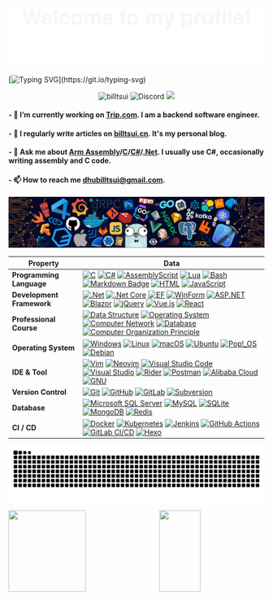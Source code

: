 ![](assets/Bottom_up.svg)



<!--my-ticker-->    
[![Typing SVG](https://readme-typing-svg.herokuapp.com?color=%2336BCF7&center=true&vCenter=true&width=800&size=30&lines=Hi+there+👋,+I+am+Bill+Tsui.;Over+10+years+of+programming+experience;)](https://git.io/typing-svg)
    

<p align="center"> <img src="https://komarev.com/ghpvc/?username=billtsui&label=Visitors&color=0e75b6&style=flat" alt="billtsui" /> <img alt="Discord" src="https://img.shields.io/discord/143867839282020352?link=https%3A%2F%2Fdiscord.com%2Fusers%2Fbi4aas" alt="Discord" />
<img src="https://img.shields.io/badge/status-updating-FF1493">
</p>




#### - 🔭 I’m currently working on **[Trip.com](https://www.trip.com)**. I am a backend software engineer.

#### - 📝 I regularly write articles on **[billtsui.cn](https://www.billtsui.cn)**. It's my personal blog.

#### - 💬 Ask me about **[Arm Assembly](https://developer.arm.com/documentation/den0042/0100/Introduction-to-Assembly-Language)/[C](https://en.wikipedia.org/wiki/The_C_Programming_Language)/[C#](https://dotnet.microsoft.com/en-us/languages/csharp)/[.Net](https://dotnet.microsoft.com/en-us/)**. I usually use C#, occasionally writing assembly and C code.

#### - 📫 How to reach me **dhubilltsui@gmail.com**.

<!--header picture-->
![](assets/header_.png)
<!-- my-skills -->
|Property|Data|
|------- |----|
|**Programming Language**|[![C](https://img.shields.io/badge/C-00599C?logo=c&logoColor=fff)](#) [![C#](https://custom-icon-badges.demolab.com/badge/C%23-%23512BD4.svg?logo=cshrp)](#) [![AssemblyScript](https://img.shields.io/badge/Assembly-007AAC?logo=assemblyscript)](#)  [![Lua](https://img.shields.io/badge/Lua-%232C2D72.svg?logo=lua)](#) [![Bash](https://img.shields.io/badge/Bash-4EAA25?logo=gnubash&logoColor=fff)](#) [![Markdown Badge](https://img.shields.io/badge/-Markdown-2088FF?style=flat&logo=Markdown)](#) [![HTML](https://img.shields.io/badge/HTML-00a96f.svg?logo=html5)](#) [![JavaScript](https://img.shields.io/badge/JavaScript-426576?logo=javascript)](#) |
|**Development Framework**| [![.Net](https://img.shields.io/badge/.NET-512BD4?logo=dotnet)](#) [![.Net Core](https://img.shields.io/badge/.NET_Core-512BD4?logo=dotnet)](#) [![EF](https://img.shields.io/badge/Entity_Framework-512BD4?logo=.Net)](#) [![WinForm](https://img.shields.io/badge/WinForm-512BD4?logo=.Net)](#) [![ASP.NET](https://img.shields.io/badge/ASP.NET-512BD4?logo=.Net)](#) [![Blazor](https://img.shields.io/badge/Blazor-512BD4?logo=blazor&logoColor=fff)](#) [![jQuery](https://img.shields.io/badge/jQuery-0769AD?logo=jquery&logoColor=fff)](#) [![Vue.js](https://img.shields.io/badge/Vue.js-4FC08D?logo=vuedotjs&logoColor=fff)](#) [![React](https://img.shields.io/badge/React-%2320232a.svg?logo=react&logoColor=%2361DAFB)](#)|
|**Professional Course**|[![Data Structure](https://img.shields.io/badge/Data_Structure-1A0F99)](#) [![Operating System](https://img.shields.io/badge/Operating_System-4C8CBF)](#) [![Computer Network](https://img.shields.io/badge/Computer_Network-E34F55)](#) [![Database](https://img.shields.io/badge/Database-004400)](#) [![Computer Organization Principle](https://img.shields.io/badge/Computer_Organization_Principle-66F)](#)|
|**Operating System**| [![Windows](https://custom-icon-badges.demolab.com/badge/Windows-0078D6?logo=windows11)](#) [![Linux](https://img.shields.io/badge/Linux-F86F35B?logo=linux&logoColor=111111)](#) [![macOS](https://img.shields.io/badge/macOS-245dcf?logo=apple&logoColor=fff)](#) [![Ubuntu](https://img.shields.io/badge/Ubuntu-E95420?logo=ubuntu&logoColor=fff)](#) [![Pop!_OS](https://img.shields.io/badge/Pop!__OS-48B9C7?logo=popos&logoColor=fff)](#) [![Debian](https://img.shields.io/badge/Debian-A81D33?logo=debian&logoColor=fff)](#)|
|**IDE & Tool**|[![Vim](https://img.shields.io/badge/Vim-%232F80ED.svg?logo=vim)](#) [![Neovim](https://img.shields.io/badge/Neovim-57A143?logo=neovim&logoColor=fff)](#) [![Visual Studio Code](https://custom-icon-badges.demolab.com/badge/Visual%20Studio%20Code-0078d7.svg?logo=vsc)](#) [![Visual Studio](https://custom-icon-badges.demolab.com/badge/Visual%20Studio-5C2D91.svg?&logo=visualstudio)](#) [![Rider](https://img.shields.io/badge/Rider-000?logo=rider&logoColor=fff)](#) [![Postman](https://img.shields.io/badge/Postman-FF6C37?logo=postman&logoColor=white)](#) [![Alibaba Cloud](https://img.shields.io/badge/Alibaba%20Cloud-%23FF6701.svg?logo=alibabacloud&logoColor=white)](#) [![GNU](https://img.shields.io/badge/GNU-123456?logo=gnu&logoColor=white)](#)|
|**Version Control**| [![Git](https://img.shields.io/badge/Git-F05032?logo=git&logoColor=fff)](#) [![GitHub](https://img.shields.io/badge/GitHub-%23121011.svg?logo=github&logoColor=white)](#) [![GitLab](https://img.shields.io/badge/GitLab-FC6D26?logo=gitlab&logoColor=fff)](#) [![Subversion](https://img.shields.io/badge/Subversion-5e1fc3?logo=subversion&logoColor=fff)](#)|
|**Database**|[![Microsoft SQL Server](https://custom-icon-badges.demolab.com/badge/Microsoft%20SQL%20Server-a31203?logo=mssqlserver-white)](#) [![MySQL](https://img.shields.io/badge/MySQL-7055BE?logo=mysql&logoColor=fff)](#) [![SQLite](https://img.shields.io/badge/SQLite-559400?logo=sqlite&logoColor=fff)](#) [![MongoDB](https://img.shields.io/badge/MongoDB-C54BB5?logo=mongodb&logoColor=fff)](#) [![Redis](https://img.shields.io/badge/Redis-fe473d?logo=redis&logoColor=fff)](#)|
|**CI / CD**| [![Docker](https://img.shields.io/badge/Docker-2496ED?logo=docker&logoColor=fff)](#) [![Kubernetes](https://img.shields.io/badge/Kubernetes-323CE5?logo=kubernetes&logoColor=fff)](#) [![Jenkins](https://img.shields.io/badge/Jenkins-D24939?logo=jenkins&logoColor=fff)](#) [![GitHub Actions](https://img.shields.io/badge/GitHub_Actions-208899?logo=githubactions&logoColor=fff)](#) [![GitLab CI/CD](https://img.shields.io/badge/GitLab_CI/CD-2d5ac5?logo=gitlab&logoColor=fff)](#) [![Hexo](https://img.shields.io/badge/Hexo-0E83CD?logo=hexo&logoColor=fff)](#)|



![Bill's github activity graph](https://raw.githubusercontent.com/billtsui/billtsui/output/github-snake.svg)


<div class='container'>
<img style="height: 160px; width: 55%;" class="img" src="https://github-readme-stats.vercel.app/api?username=billtsui&show_icons=true" />
&nbsp;
&nbsp;
<img style="height: 160px; width: 40%;" class="img" src="https://github-readme-stats.vercel.app/api/top-langs/?username=billtsui&langs_count=8&layout=compact" /></div>
</div>
